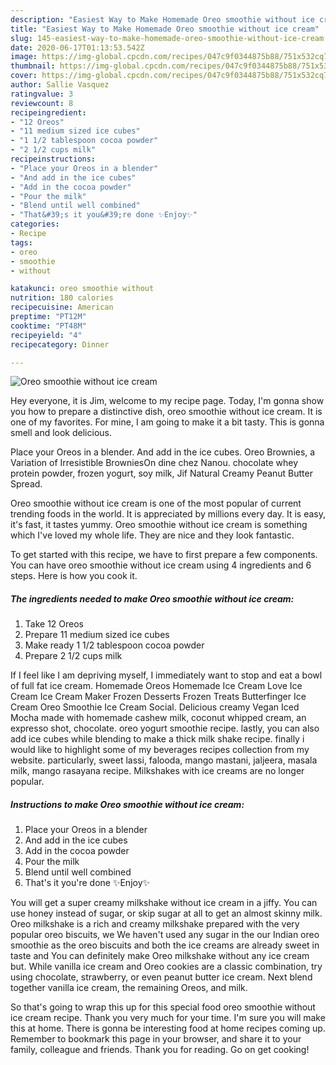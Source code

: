 ```yaml
---
description: "Easiest Way to Make Homemade Oreo smoothie without ice cream"
title: "Easiest Way to Make Homemade Oreo smoothie without ice cream"
slug: 145-easiest-way-to-make-homemade-oreo-smoothie-without-ice-cream
date: 2020-06-17T01:13:53.542Z
image: https://img-global.cpcdn.com/recipes/047c9f0344875b88/751x532cq70/oreo-smoothie-without-ice-cream-recipe-main-photo.jpg
thumbnail: https://img-global.cpcdn.com/recipes/047c9f0344875b88/751x532cq70/oreo-smoothie-without-ice-cream-recipe-main-photo.jpg
cover: https://img-global.cpcdn.com/recipes/047c9f0344875b88/751x532cq70/oreo-smoothie-without-ice-cream-recipe-main-photo.jpg
author: Sallie Vasquez
ratingvalue: 3
reviewcount: 8
recipeingredient:
- "12 Oreos"
- "11 medium sized ice cubes"
- "1 1/2 tablespoon cocoa powder"
- "2 1/2 cups milk"
recipeinstructions:
- "Place your Oreos in a blender"
- "And add in the ice cubes"
- "Add in the cocoa powder"
- "Pour the milk"
- "Blend until well combined"
- "That&#39;s it you&#39;re done ✨Enjoy✨"
categories:
- Recipe
tags:
- oreo
- smoothie
- without

katakunci: oreo smoothie without 
nutrition: 180 calories
recipecuisine: American
preptime: "PT12M"
cooktime: "PT48M"
recipeyield: "4"
recipecategory: Dinner

---
```



![Oreo smoothie without ice cream](https://img-global.cpcdn.com/recipes/047c9f0344875b88/751x532cq70/oreo-smoothie-without-ice-cream-recipe-main-photo.jpg)

Hey everyone, it is Jim, welcome to my recipe page. Today, I'm gonna show you how to prepare a distinctive dish, oreo smoothie without ice cream. It is one of my favorites. For mine, I am going to make it a bit tasty. This is gonna smell and look delicious.

Place your Oreos in a blender. And add in the ice cubes. Oreo Brownies, a Variation of Irresistible BrowniesOn dine chez Nanou. chocolate whey protein powder, frozen yogurt, soy milk, Jif Natural Creamy Peanut Butter Spread.

Oreo smoothie without ice cream is one of the most popular of current trending foods in the world. It is appreciated by millions every day. It is easy, it's fast, it tastes yummy. Oreo smoothie without ice cream is something which I've loved my whole life. They are nice and they look fantastic.


To get started with this recipe, we have to first prepare a few components. You can have oreo smoothie without ice cream using 4 ingredients and 6 steps. Here is how you cook it.

##### The ingredients needed to make Oreo smoothie without ice cream:

1. Take 12 Oreos
1. Prepare 11 medium sized ice cubes
1. Make ready 1 1/2 tablespoon cocoa powder
1. Prepare 2 1/2 cups milk


If I feel like I am depriving myself, I immediately want to stop and eat a bowl of full fat ice cream. Homemade Oreos Homemade Ice Cream Love Ice Cream Ice Cream Maker Frozen Desserts Frozen Treats Butterfinger Ice Cream Oreo Smoothie Ice Cream Social. Delicious creamy Vegan Iced Mocha made with homemade cashew milk, coconut whipped cream, an expresso shot, chocolate. oreo yogurt smoothie recipe. lastly, you can also add ice cubes while blending to make a thick milk shake recipe. finally i would like to highlight some of my beverages recipes collection from my website. particularly, sweet lassi, falooda, mango mastani, jaljeera, masala milk, mango rasayana recipe. Milkshakes with ice creams are no longer popular. 

##### Instructions to make Oreo smoothie without ice cream:

1. Place your Oreos in a blender
1. And add in the ice cubes
1. Add in the cocoa powder
1. Pour the milk
1. Blend until well combined
1. That&#39;s it you&#39;re done ✨Enjoy✨


You will get a super creamy milkshake without ice cream in a jiffy. You can use honey instead of sugar, or skip sugar at all to get an almost skinny milk. Oreo milkshake is a rich and creamy milkshake prepared with the very popular oreo biscuits, we We haven&#39;t used any sugar in the our Indian oreo smoothie as the oreo biscuits and both the ice creams are already sweet in taste and You can definitely make Oreo milkshake without any ice cream but. While vanilla ice cream and Oreo cookies are a classic combination, try using chocolate, strawberry, or even peanut butter ice cream. Next blend together vanilla ice cream, the remaining Oreos, and milk. 

So that's going to wrap this up for this special food oreo smoothie without ice cream recipe. Thank you very much for your time. I'm sure you will make this at home. There is gonna be interesting food at home recipes coming up. Remember to bookmark this page in your browser, and share it to your family, colleague and friends. Thank you for reading. Go on get cooking!
